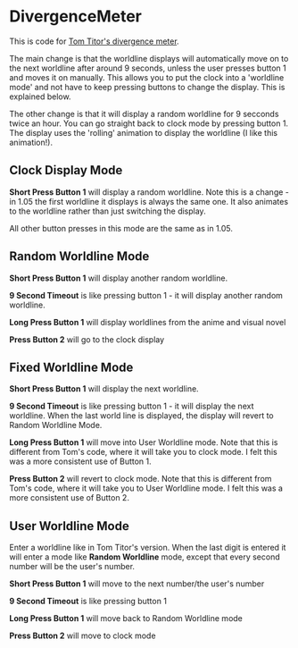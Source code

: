 # DivergenceMeter

This is code for [Tom Titor's divergence meter](http://brotoro.com/dm/index.html).

The main change is that the worldline displays will automatically move on to the next worldline after around 9 seconds, unless the user presses button 1 and moves it on manually. This allows you to put the clock into a 'worldline mode' and not have to keep pressing buttons to change the display. This is explained below.

The other change is that it will display a random worldline for 9 secconds twice an hour. You can go straight back to clock mode by pressing button 1. The display uses the 'rolling' animation to display the worldline (I like this animation!).

## Clock Display Mode
**Short Press Button 1** will display a random worldline. Note this is a change - in 1.05 the first worldline it displays is always the same one. It also animates to the worldline rather than just switching the display.

All other button presses in this mode are the same as in 1.05.
## Random Worldline Mode
**Short Press Button 1** will display another random worldline.

**9 Second Timeout** is like pressing button 1 - it will display another random worldline.

**Long Press Button 1** will display worldlines from the anime and visual novel

**Press Button 2** will go to the clock display
## Fixed Worldline Mode
**Short Press Button 1** will display the next worldline.

**9 Second Timeout** is like pressing button 1 - it will display the next worldline.
When the last world line is displayed, the display will revert to Random Worldline Mode.

**Long Press Button 1** will move into User Worldline mode. Note that this is different from Tom's code, where it will take you to clock mode. I felt this was a more consistent use of Button 1.

**Press Button 2** will revert to clock mode. Note that this is different from Tom's code, where it will take you to User Worldline mode. I felt this was a more consistent use of Button 2.
## User Worldline Mode
Enter a worldline like in Tom Titor's version. When the last digit is entered it will enter a mode like **Random Worldline** mode, except that every second number will be the user's number.

**Short Press Button 1** will move to the next number/the user's number

**9 Second Timeout** is like pressing button 1

**Long Press Button 1** will move back to Random Worldline mode

**Press Button 2** will move to clock mode

